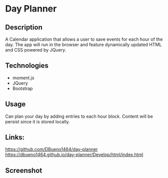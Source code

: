 # Day Planner

  ## Description
  A Calendar application that allows a user to save events for each hour of the day. The app will run in the browser and feature dynamically updated HTML and CSS powered by JQuery.

  ## Technologies
  - moment.js
  - JQuery
  - Bootstrap

  ## Usage
  Can plan your day by adding entries to each hour block. Content will be persist since it is stored locally. 

  ## Links:
  https://github.com/DBueno1464/day-planner
  https://dbueno1464.github.io/day-planner/Develop/html/index.html
  
  ## Screenshot
  
